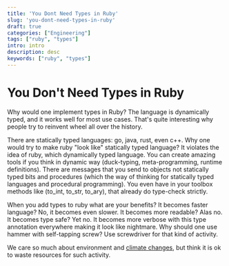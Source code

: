 ```yaml
---
title: 'You Dont Need Types in Ruby'
slug: 'you-dont-need-types-in-ruby'
draft: true
categories: ["Engineering"]
tags: ["ruby", "types"]
intro: intro
description: desc
keywords: ["ruby", "types"]
---
```


# You Don't Need Types in Ruby
Why would one implement types in Ruby? The language is dynamically typed, and it works well for most use cases.
That's quite interesting why people try to reinvent wheel all over the history.

There are statically typed languages: go, java, rust, even c++. Why one would try to make ruby "look like" statically typed language? It violates the idea of ruby, which dynamically typed language. You can create amazing tools if you think in dynamic way (duck-typing, meta-programming, runtime definitions). There are messages that you send to objects not statically typed bits and procedures (which the way of thinking for statically typed languages and procedural programming). You even have in your toolbox methods like (to_int, to_str, to_ary), that already do type-check strictly.

When you add types to ruby what are your benefits? It becomes faster language? No, it becomes even slower. It becomes more readable? Alas no. It becomes type safe? Yet no. It becomes more verbose with this type annotation everywhere making it look like nightmare. Why should one use hammer with self-tapping screw? Use screwdriver for that kind of activity.

We care so much about environment and [climate changes](https://marmelab.com/blog/2020/10/21/sunsetting-faker.html#faker-has-a-design-problem), but think it is ok to waste resources for such activity.
